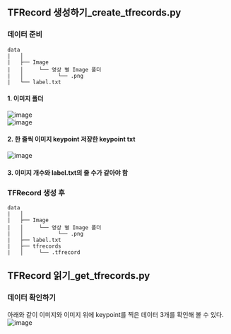 ## TFRecord 생성하기_create_tfrecords.py
### 데이터 준비
```
data
|   │
|   ├── Image
|   │     └── 영상 별 Image 폴더
|   │           └── .png
|   └── label.txt
```
#### 1. 이미지 폴더  
![image](https://user-images.githubusercontent.com/39791467/104814357-c2e03180-5851-11eb-929f-7119dfafc4ed.png)  
![image](https://user-images.githubusercontent.com/39791467/104814367-d68b9800-5851-11eb-92c8-8265d6d7b618.png)
#### 2. 한 줄씩 이미지 keypoint 저장한 keypoint txt  
![image](https://user-images.githubusercontent.com/39791467/104814459-531e7680-5852-11eb-8356-07a0558e9143.png)
#### 3. 이미지 개수와 label.txt의 줄 수가 같아야 함  

### TFRecord 생성 후
```
data
|   │
|   ├── Image
|   │     └── 영상 별 Image 폴더
|   │           └── .png
|   ├── label.txt
|   ├── tfrecords
|   │     └── .tfrecord
```

## TFRecord 읽기_get_tfrecords.py
### 데이터 확인하기
아래와 같이 이미지와 이미지 위에 keypoint를 찍은 데이터 3개를 확인해 볼 수 있다.  
![image](https://user-images.githubusercontent.com/39791467/104814584-1f901c00-5853-11eb-897c-f2bef03e4818.png)
